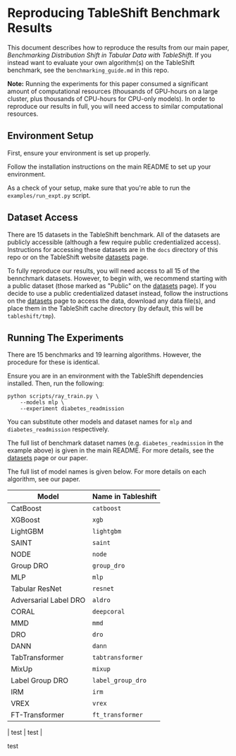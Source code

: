 # Reproducing TableShift Benchmark Results

This document describes how to reproduce the results from our main paper, *Benchmarking Distribution Shift in Tabular Data with TableShift*. If you instead want to evaluate your own algorithm(s) on the TableShift benchmark, see the `benchmarking_guide.md` in this repo.

**Note:** Running the experiments for this paper consumed a significant amount of computational resources (thousands of GPU-hours on a large cluster, plus thousands of CPU-hours for CPU-only models). In order to reproduce our results in full, you will need access to similar computational resources.

## Environment Setup

First, ensure your environment is set up properly.

Follow the installation instructions on the main README to set up your environment.

As a check of your setup, make sure that you're able to run the `examples/run_expt.py` script.

## Dataset Access

There are 15 datasets in the TableShift benchmark. All of the datasets are publicly accessible (although a few require public credentialized access). Instructions for accessing these datasets are in the `docs` directory of this repo or on the TableShift website [datasets](https://tableshift.org/datasets.html) page. 

To fully reproduce our results, you will need access to all 15 of the bennchmark datasets. However, to begin with, we recommend starting with a public dataset (those marked as "Public" on the [datasets](https://tableshift.org/datasets.html) page). If you decide to use a public credentialized dataset instead, follow the instructions on the [datasets](https://tableshift.org/datasets.html) page to access the data, download any data file(s), and place them in the TableShift cache directory (by default, this will be `tableshift/tmp`).

## Running The Experiments

There are 15 benchmarks and 19 learning algorithms. However, the procedure for these is identical.

Ensure you are in an environment with the TableShift dependencies installed. Then, run the following:
```
python scripts/ray_train.py \
    --models mlp \
    --experiment diabetes_readmission
```

You can substitute other models and dataset names for `mlp` and `diabetes_readmission` respectively.

The full list of benchmark dataset names (e.g. `diabetes_readmission` in the example above) is given in the main README. For more details, see the [datasets](https://tableshift.org/datasets.html) page or our paper.

The full list of model names is given below. For more details on each algorithm, see our paper.


| Model                 | Name in Tableshift |
|-----------------------|--------------------|
 | CatBoost              | `catboost`         |
| XGBoost               | `xgb`              |
| LightGBM              | `lightgbm`         |
| SAINT                 | `saint`            |
| NODE                  | `node`             |
| Group DRO             | `group_dro`        |
| MLP                   | `mlp`              |
| Tabular ResNet        | `resnet`           |
| Adversarial Label DRO | `aldro`            |
| CORAL                 | `deepcoral`        |
| MMD                   | `mmd`              | 
| DRO                   | `dro`              |
| DANN                  | `dann`             | 
| TabTransformer        | `tabtransformer`   |
| MixUp                 | `mixup`            |
| Label Group DRO       | `label_group_dro`  |
| IRM                   | `irm`              |
| VREX                  | `vrex`             |
| FT-Transformer        | `ft_transformer`   | # ??
 
| test                 | test |

test